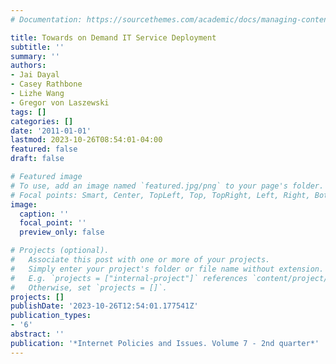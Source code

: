 ```yaml
---
# Documentation: https://sourcethemes.com/academic/docs/managing-content/

title: Towards on Demand IT Service Deployment
subtitle: ''
summary: ''
authors:
- Jai Dayal
- Casey Rathbone
- Lizhe Wang
- Gregor von Laszewski
tags: []
categories: []
date: '2011-01-01'
lastmod: 2023-10-26T08:54:01-04:00
featured: false
draft: false

# Featured image
# To use, add an image named `featured.jpg/png` to your page's folder.
# Focal points: Smart, Center, TopLeft, Top, TopRight, Left, Right, BottomLeft, Bottom, BottomRight.
image:
  caption: ''
  focal_point: ''
  preview_only: false

# Projects (optional).
#   Associate this post with one or more of your projects.
#   Simply enter your project's folder or file name without extension.
#   E.g. `projects = ["internal-project"]` references `content/project/deep-learning/index.md`.
#   Otherwise, set `projects = []`.
projects: []
publishDate: '2023-10-26T12:54:01.177541Z'
publication_types:
- '6'
abstract: ''
publication: '*Internet Policies and Issues. Volume 7 - 2nd quarter*'
---
```

